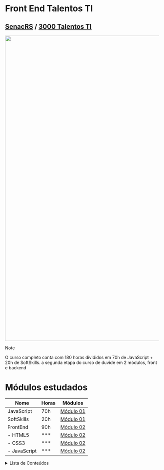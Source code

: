 # Front End Talentos TI
## [SenacRS](https://www.senacrs.com.br/) / [3000 Talentos TI](https://www.senacrs.com.br/hotsite/talentosti/index.php?gclid=EAIaIQobChMIjvjdyoTugQMV00FIAB3-uQvvEAAYASAAEgLgCPD_BwE)

<img src="https://cdn.acodez.in/wp-content/uploads/2018/03/13-programming-languages-expected-to-change-the-future-of-coding-banner.png" width="1000"></img> 

> [!NOTE]
> O curso completo conta com 180 horas divididos em 70h de JavaScript + 20h de SoftSkills.
> a segunda etapa do curso de duvide em 2 módulos, front e backend

# Módulos estudados
| Nome        | Horas  | Módulos   |
| ----------- | ------ | --------- |
| JavaScript  | 70h    | [Módulo 01](https://github.com/Marccelo125/prj-final-m1-talentos-ti) |
| SoftSkills  | 20h    | [Módulo 01](https://github.com/Marccelo125/prj-final-m1-talentos-ti) |
| FrontEnd    | 90h    | [Módulo 02](https://github.com/Marccelo125/front-end-talentos-ti) |
| - HTML5     | ***    | [Módulo 02](https://github.com/Marccelo125/front-end-talentos-ti) |
| - CSS3      | ***    | [Módulo 02](https://github.com/Marccelo125/front-end-talentos-ti) |
| - JavaScript| ***    | [Módulo 02](https://github.com/Marccelo125/front-end-talentos-ti) |

<details>
<summary>Lista de Conteúdos </summary>

### Linguagens Estudadas
- HTML5
    - Semantica
    - Tags
- CSS
- JavaScript
    - Funções
    - Switch Case
    - Estruturas de Repetições
    - Listas e Organização de códigos
    - Requerimento e Adição de dados

E como sempre, começamos do básico, você pode checar mais sobre no meu repositório:</br>
[Conteúdos de Estudo do Módulo 01](https://github.com/Marccelo125/prj-final-m1-talentos-ti) </br>
[Conteúdos de Estudo do Módulo 02](https://github.com/Marccelo125/front-end-talentos-ti)

```JS
function boasVindas() {
    for(i = 0; i < 10; i++>) {
        console.log("Seja Bem Vindo! Seu número é:", i)
    }
}

boasVindas()
console.log("Hello World")
```
</details>